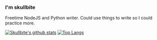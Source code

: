### I'm skullbite
Freetime NodeJS and Python writer. Could use things to write so I could practice more.

[![Skullbite's github stats](https://github-readme-stats.vercel.app/api?username=skullbite&theme=prussian)](https://github.com/anuraghazra/github-readme-stats)
[![Top Langs](https://github-readme-stats.vercel.app/api/top-langs/?username=skullbite&layout=compact&theme=prussian)](https://github.com/anuraghazra/github-readme-stats)

<!--
**Skullbite/Skullbite** is a ✨ _special_ ✨ repository because its `README.md` (this file) appears on your GitHub profile.

Here are some ideas to get you started:

- 🔭 I’m currently working on ...
- 🌱 I’m currently learning ...
- 👯 I’m looking to collaborate on ...
- 🤔 I’m looking for help with ...
- 💬 Ask me about ...
- 📫 How to reach me: ...
- 😄 Pronouns: ...
- ⚡ Fun fact: ...
-->

